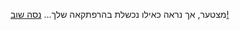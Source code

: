 מצטער, אך נראה כאילו נכשלת בהרפתקאה שלך...
[נסה שוב!](https://github.com/Urlord2089/create-your-own-adventure/blob/appropriate_hebrew/hebrew/marshmallow.md)
